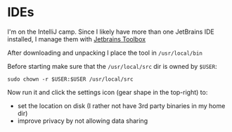 # IDEs

I'm on the IntelliJ camp. Since I likely have more than one JetBrains IDE installed, I manage them with [Jetbrains Toolbox](https://www.jetbrains.com/toolbox-app)

After downloading and unpacking I place the tool in `/usr/local/bin`

Before starting make sure that the `/usr/local/src` dir is owned by `$USER`:

    sudo chown -r $USER:$USER /usr/local/src

Now run it and click the settings icon (gear shape in the top-right) to:

* set the location on disk (I rather not have 3rd party binaries in my home dir)
* improve privacy by not allowing data sharing


